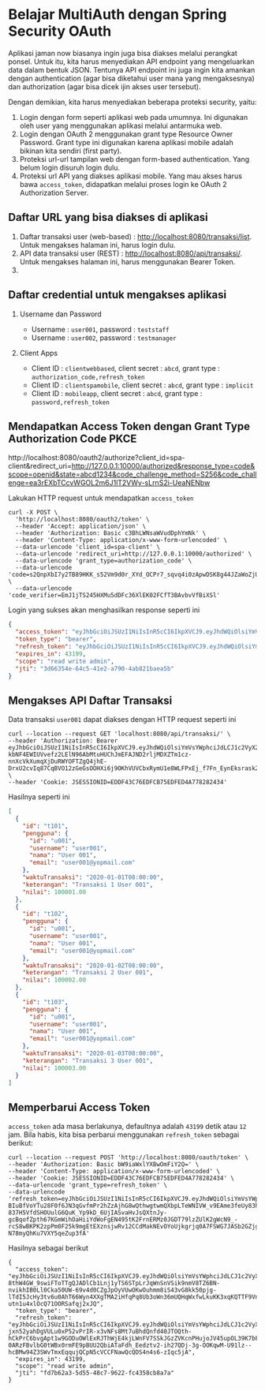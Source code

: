 # Belajar MultiAuth dengan Spring Security OAuth #

Aplikasi jaman now biasanya ingin juga bisa diakses melalui perangkat ponsel. Untuk itu, kita harus menyediakan API endpoint yang mengeluarkan data dalam bentuk JSON. Tentunya API endpoint ini juga ingin kita amankan dengan authentication (agar bisa diketahui user mana yang mengaksesnya) dan authorization (agar bisa dicek ijin akses user tersebut).

Dengan demikian, kita harus menyediakan beberapa proteksi security, yaitu:

1. Login dengan form seperti aplikasi web pada umumnya. Ini digunakan oleh user yang menggunakan aplikasi melalui antarmuka web.
2. Login dengan OAuth 2 menggunakan grant type Resource Owner Password. Grant type ini digunakan karena aplikasi mobile adalah bikinan kita sendiri (first party).
3. Proteksi url-url tampilan web dengan form-based authentication. Yang belum login disuruh login dulu.
4. Proteksi url API yang diakses aplikasi mobile. Yang mau akses harus bawa `access_token`, didapatkan melalui proses login ke OAuth 2 Authorization Server.

## Daftar URL yang bisa diakses di aplikasi ##

1. Daftar transaksi user (web-based) : [http://localhost:8080/transaksi/list](http://localhost:8080/transaksi/list). Untuk mengakses halaman ini, harus login dulu. 
2. API data transaksi user (REST) : [http://localhost:8080/api/transaksi/](http://localhost:8080/api/transaksi/). Untuk mengakses halaman ini, harus menggunakan Bearer Token.
3. 

## Daftar credential untuk mengakses aplikasi ##

1. Username dan Password

    * Username : `user001`, password : `teststaff`
    * Username : `user002`, password : `testmanager`

2. Client Apps

    * Client ID : `clientwebbased`, client secret : `abcd`, grant type : `authorization_code,refresh_token`
    * Client ID : `clientspamobile`, client secret : `abcd`, grant type : `implicit`
    * Client ID : `mobileapp`, client secret : `abcd`, grant type : `password,refresh_token`

## Mendapatkan Access Token dengan Grant Type Authorization Code PKCE ##

http://localhost:8080/oauth2/authorize?client_id=spa-client&redirect_uri=http://127.0.0.1:10000/authorized&response_type=code&scope=openid&state=abcd1234&code_challenge_method=S256&code_challenge=ea3rEXbTCcvWGOL2m6J1lT2VWv-sLrnS2i-UeaNENbw

Lakukan HTTP request untuk mendapatkan `access_token`

```
curl -X POST \
  'http://localhost:8080/oauth2/token' \
  --header 'Accept: application/json' \
  --header 'Authorization: Basic c3BhLWNsaWVudDphYmNk' \
  --header 'Content-Type: application/x-www-form-urlencoded' \
  --data-urlencode 'client_id=spa-client' \
  --data-urlencode 'redirect_uri=http://127.0.0.1:10000/authorized' \
  --data-urlencode 'grant_type=authorization_code' \
  --data-urlencode 'code=s2QnpXbI7y2TB89HKK_s52Vm9d0r_XYd_OCPr7_sqvq4i0zApwDSK8g44JZaWoZjUiOAowaXHwknBah133cVmF9ng5noqibE45lAFo3ruKYTwxiDr32K81jzB6z3JyRr' \
  --data-urlencode 'code_verifier=EmJ1jTS245HXMu5dDFc36XlEK02FCfT3BAvbvVfBiXSl'
```

Login yang sukses akan menghasilkan response seperti ini
    
```json
{
  "access_token": "eyJhbGciOiJSUzI1NiIsInR5cCI6IkpXVCJ9.eyJhdWQiOlsiYmVsYWphciJdLCJ1c2VyX25hbWUiOiJ1c2VyMDAxIiwic2NvcGUiOlsicmVhZCIsIndyaXRlIiwiYWRtaW4iXSwiZXhwIjoxNTg5Mzg1OTIyLCJhdXRob3JpdGllcyI6WyJWSUVXX1RSQU5TQUtTSSJdLCJqdGkiOiIzZDY2MzU0ZS02NGM1LTQxZTItYTc5MC00YWI4MjFiYWVhNWIiLCJjbGllbnRfaWQiOiJtb2JpbGVhcHAifQ.WWVOD9ivEf1nRZgSZ3uIWQBrTGfgsufgG28ZOLWQwW2h8wV_4z3JdJp87lsAkSoNYXD1xko1dwjSe0tz1Uw5ex9u12o4uwECn0ofkzZGi3q7jDd6pD3ypHBCyr1J-kbNF4EWIUVvefz2LElN96AbMtuHUChJmEFAJND2rljMDXZTm1cz-nnXcVkXumqXjDuRWYOFTZgQ4jhE-DrxU2cvIq87CqBVO12zGeGsOOHXi6j9OKhVUVCbxRymU1e8WLFPxEj_f7Fn_EynEksrask2GTw7GghFL5WGalHI_3lGOp9PgA7dJnd1pKWFxZspQj78EqwO8cZTAETZLeBtcL5mFg",
  "token_type": "bearer",
  "refresh_token": "eyJhbGciOiJSUzI1NiIsInR5cCI6IkpXVCJ9.eyJhdWQiOlsiYmVsYWphciJdLCJ1c2VyX25hbWUiOiJ1c2VyMDAxIiwic2NvcGUiOlsicmVhZCIsIndyaXRlIiwiYWRtaW4iXSwiYXRpIjoiM2Q2NjM1NGUtNjRjNS00MWUyLWE3OTAtNGFiODIxYmFlYTViIiwiZXhwIjoxNTkxOTM0NzIyLCJhdXRob3JpdGllcyI6WyJWSUVXX1RSQU5TQUtTSSJdLCJqdGkiOiI3ODFiNmY3ZC1iM2JhLTQyNTItODI5Ny05MTUwOGRlNWM2YmUiLCJjbGllbnRfaWQiOiJtb2JpbGVhcHAifQ.YAX3vRbGdiHM0HcG9itISGJ1XxmEmzUJsYh5-BIuBfVoYTu28F0f6JN3qGvfmPr2hZzAjhG8wQthwgtwmQXbpLTeWNIVW_v9EAme3feUy83h1Kd8kChg-837H5VfdSHOUulG6QuK_Yp9kD_6UjIASvaHvJsQXtnJy-gcBqofZpth67KGmWihOaHiiYdWoFgEN495tK2FrnERMz0JGDT79lzZUlK2gWcN9_-rcS8wBKPK2zpPm0F25k9mgEtEXznsjwRv12CCdMakNEvOYoUjkgrjq0A7FSWG7JASb2GZjggDRpXTSYd0tzWrGGvm67o-N78myQhKu7VXY5qeZup3fA",
  "expires_in": 43199,
  "scope": "read write admin",
  "jti": "3d66354e-64c5-41e2-a790-4ab821baea5b"
}
```

## Mengakses API Daftar Transaksi ##

Data transaksi `user001` dapat diakses dengan HTTP request seperti ini 

```
curl --location --request GET 'localhost:8080/api/transaksi/' \
--header 'Authorization: Bearer eyJhbGciOiJSUzI1NiIsInR5cCI6IkpXVCJ9.eyJhdWQiOlsiYmVsYWphciJdLCJ1c2VyX25hbWUiOiJ1c2VyMDAxIiwic2NvcGUiOlsicmVhZCIsIndyaXRlIiwiYWRtaW4iXSwiZXhwIjoxNTg5Mzg1OTIyLCJhdXRob3JpdGllcyI6WyJWSUVXX1RSQU5TQUtTSSJdLCJqdGkiOiIzZDY2MzU0ZS02NGM1LTQxZTItYTc5MC00YWI4MjFiYWVhNWIiLCJjbGllbnRfaWQiOiJtb2JpbGVhcHAifQ.WWVOD9ivEf1nRZgSZ3uIWQBrTGfgsufgG28ZOLWQwW2h8wV_4z3JdJp87lsAkSoNYXD1xko1dwjSe0tz1Uw5ex9u12o4uwECn0ofkzZGi3q7jDd6pD3ypHBCyr1J-kbNF4EWIUVvefz2LElN96AbMtuHUChJmEFAJND2rljMDXZTm1cz-nnXcVkXumqXjDuRWYOFTZgQ4jhE-DrxU2cvIq87CqBVO12zGeGsOOHXi6j9OKhVUVCbxRymU1e8WLFPxEj_f7Fn_EynEksrask2GTw7GghFL5WGalHI_3lGOp9PgA7dJnd1pKWFxZspQj78EqwO8cZTAETZLeBtcL5mFg' \
--header 'Cookie: JSESSIONID=EDDF43C76EDFCB75EDFED4A778282434'
```

Hasilnya seperti ini

```json
[
  {
    "id": "t101",
    "pengguna": {
      "id": "u001",
      "username": "user001",
      "nama": "User 001",
      "email": "user001@yopmail.com"
    },
    "waktuTransaksi": "2020-01-01T08:00:00",
    "keterangan": "Transaksi 1 User 001",
    "nilai": 100001.00
  },
  {
    "id": "t102",
    "pengguna": {
      "id": "u001",
      "username": "user001",
      "nama": "User 001",
      "email": "user001@yopmail.com"
    },
    "waktuTransaksi": "2020-01-02T08:00:00",
    "keterangan": "Transaksi 2 User 001",
    "nilai": 100002.00
  },
  {
    "id": "t103",
    "pengguna": {
      "id": "u001",
      "username": "user001",
      "nama": "User 001",
      "email": "user001@yopmail.com"
    },
    "waktuTransaksi": "2020-01-03T08:00:00",
    "keterangan": "Transaksi 3 User 001",
    "nilai": 100003.00
  }
]
```
    
## Memperbarui Access Token ##

`access_token` ada masa berlakunya, defaultnya adalah `43199` detik atau `12` jam. Bila habis, kita bisa perbarui menggunakan `refresh_token` sebagai berikut:

```
curl --location --request POST 'http://localhost:8080/oauth/token' \
--header 'Authorization: Basic bW9iaWxlYXBwOmFiY2Q=' \
--header 'Content-Type: application/x-www-form-urlencoded' \
--header 'Cookie: JSESSIONID=EDDF43C76EDFCB75EDFED4A778282434' \
--data-urlencode 'grant_type=refresh_token' \
--data-urlencode 'refresh_token=eyJhbGciOiJSUzI1NiIsInR5cCI6IkpXVCJ9.eyJhdWQiOlsiYmVsYWphciJdLCJ1c2VyX25hbWUiOiJ1c2VyMDAxIiwic2NvcGUiOlsicmVhZCIsIndyaXRlIiwiYWRtaW4iXSwiYXRpIjoiM2Q2NjM1NGUtNjRjNS00MWUyLWE3OTAtNGFiODIxYmFlYTViIiwiZXhwIjoxNTkxOTM0NzIyLCJhdXRob3JpdGllcyI6WyJWSUVXX1RSQU5TQUtTSSJdLCJqdGkiOiI3ODFiNmY3ZC1iM2JhLTQyNTItODI5Ny05MTUwOGRlNWM2YmUiLCJjbGllbnRfaWQiOiJtb2JpbGVhcHAifQ.YAX3vRbGdiHM0HcG9itISGJ1XxmEmzUJsYh5-BIuBfVoYTu28F0f6JN3qGvfmPr2hZzAjhG8wQthwgtwmQXbpLTeWNIVW_v9EAme3feUy83h1Kd8kChg-837H5VfdSHOUulG6QuK_Yp9kD_6UjIASvaHvJsQXtnJy-gcBqofZpth67KGmWihOaHiiYdWoFgEN495tK2FrnERMz0JGDT79lzZUlK2gWcN9_-rcS8wBKPK2zpPm0F25k9mgEtEXznsjwRv12CCdMakNEvOYoUjkgrjq0A7FSWG7JASb2GZjggDRpXTSYd0tzWrGGvm67o-N78myQhKu7VXY5qeZup3fA'
```

Hasilnya sebagai berikut

```
{
  "access_token": "eyJhbGciOiJSUzI1NiIsInR5cCI6IkpXVCJ9.eyJhdWQiOlsiYmVsYWphciJdLCJ1c2VyX25hbWUiOiJ1c2VyMDAxIiwic2NvcGUiOlsicmVhZCIsIndyaXRlIiwiYWRtaW4iXSwiZXhwIjoxNTg5Mzg5MjY5LCJhdXRob3JpdGllcyI6WyJWSUVXX1RSQU5TQUtTSSJdLCJqdGkiOiJmZDdiNjJhMy01ZDU1LTQ4YzctOTYyMi1mYzQzNThjYjhhN2EiLCJjbGllbnRfaWQiOiJtb2JpbGVhcHAifQ.AIUhQAgSB_aPk6a16S9GpqK599QjSsbq9H0u_9sUKpcU8OOxqfm9ftv1kjy8Z6YmzaoJbgQtWQZ9p9EYU4Z8Q2yrJIPY7DG3eKw3ERDt4se_PRznf8Flr-8thW4GW_9swiFToTTgQJADlCb1Lnj1yTS6STpLrJqWnSnVSik9nmV8TZ6BN-nvikhIB0Ll0Cka50UW-69v4d0CZgJpOyVUwOKwOuhmm8iS43vG8kk50pjg-lTdI5JcHy3tv6u0AhT66Wyn4XXgTMA2iHfqPq8Ub3oWn36mUQHqWxfwLkuKK3xqKQTTF9VnwMJLxZs2-utn1u4xlOcQ71OORSafqj2xJQ",
  "token_type": "bearer",
  "refresh_token": "eyJhbGciOiJSUzI1NiIsInR5cCI6IkpXVCJ9.eyJhdWQiOlsiYmVsYWphciJdLCJ1c2VyX25hbWUiOiJ1c2VyMDAxIiwic2NvcGUiOlsicmVhZCIsIndyaXRlIiwiYWRtaW4iXSwiYXRpIjoiZmQ3YjYyYTMtNWQ1NS00OGM3LTk2MjItZmM0MzU4Y2I4YTdhIiwiZXhwIjoxNTkxOTM4MDU1LCJhdXRob3JpdGllcyI6WyJWSUVXX1RSQU5TQUtTSSJdLCJqdGkiOiJjNWI3MTg0Mi1jNjkzLTRiMWQtYjY4ZC01MmZiMzczYzZjYWEiLCJjbGllbnRfaWQiOiJtb2JpbGVhcHAifQ.KpvSL3dqM_s30ZDcrbsGw7bBZsqY85cXMubB76ACrS-jxn52yahDgVULu0xP52vPrIR-x3vNFs8Mt7uBhdQnfd40JTOQth-hCkPrC6bvgApt1w9GODuOWlExRJThWjE4kjLWnFV7SSkJGzZVKcnPHujoJV45upOL39K7bFZaFAV9CIs3v7GDYPGMoIRTssukZqtUVBPdcIWjjW3ZM6wnwsibp28eD-0ARzFBvlbG0tWBx0rmFE9pBUU2QbiATaFdh_Eedztv2-ih27QDj-3g-OOKqwM-U91lz--hcBMw94Z3SWvTmxEqqujQCpN5cVCCFNawQcQDS4n4s6-zIqc5jA",
  "expires_in": 43199,
  "scope": "read write admin",
  "jti": "fd7b62a3-5d55-48c7-9622-fc4358cb8a7a"
}
```